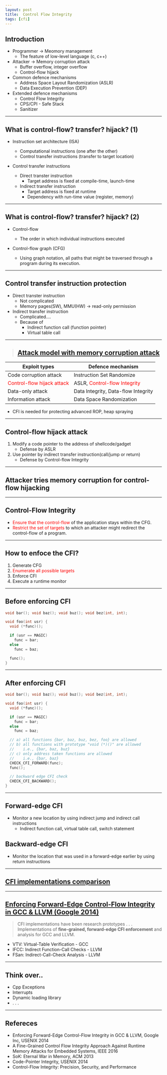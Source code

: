 ```yaml
---
layout: post
title:  Control Flow Integrity
tags: [cfi]
---
```


## Introduction
- Programmer -> Meomory management 
	- The feature of low-level language (c, c++)
- Attacker -> Memory corruption attack
	- Buffer overflow, integer overflow
	- Control-flow hijack
- Common defence mechanisms
	- Address Space Layout Randomization (ASLR)
	- Data Execution Prevention (DEP)
- Extended defence mechanisms
	- Control Flow Integrity
	- CPS/CPI - Safe Stack
	- Sanitizer

---

## What is control-flow? transfer? hijack? (1)
- Instruction set architecture (ISA)
	- Computational instructions (one after the other)
	- Control transfer instructions (transfer to target location)

- Control transfer instructions
	- Direct transter instruction
		- Target address is fixed at compile-time, launch-time
	- Indirect transfer instruction
		- Target address is fixed at runtime
		- Dependency with run-time value (register, memory)

---

## What is control-flow? transfer? hijack? (2)
- Control-flow
	- The order in which individual instructions executed

- Control-flow graph (CFG)
	- Using graph notation, all paths that might be traversed through a program during its execution.

---

## Control transfer instruction protection
- Direct transter instruction
	- Not complicated
	- Memory pages(SW), MMU(HW) -> read-only permission
- Indirect transfer instruction
	- Complicated....
	- Because of
		- Indirect function call (function pointer)
		- Virtual table call

---

>## [Attack model with memory corruption attack][1]

Exploit types | Defence mechanism
---|---
Code corruption attack | Instruction Set Randomize
<span style="color:red">Control-flow hijack attack</span> | ASLR, <span style="color:red">Control-flow Integrity</span>
Data-only attack | Data Integrity, Data-flow Integrity
Information attack | Data Space Randomization

- CFI is needed for protecting advanced ROP, heap spraying

[1]:https://people.eecs.berkeley.edu/~dawnsong/papers/Oakland13-SoK-CR.pdf

---

## Control-flow hijack attack
1. Modify a code pointer to the address of shellcode/gadget
	- Defense by ASLR
2. Use pointer by indirect transfer instruction(call/jump or return)
	- Defense by Control-flow Integrity

---

## Attacker tries memory corruption for control-flow hijacking

---

## Control-Flow Integrity
- <span style="color:red">Ensure that the control-flow</span> of the application stays within the CFG.
- <span style="color:red">Restrict the set of targets</span> to which an attacker might redirect the control-flow of a program.

---

## How to enfoce the CFI?

1. Generate CFG
2. <span style="color:red"> Enumerate all possible targets </span>
3. Enforce CFI
4. Execute a runtime monitor

---

## Before enforcing CFI

```cpp
void bar(); void baz(); void buz(); void bez(int, int);

void foo(int usr) {
  void (*func)();

  if (usr == MAGIC)
    func = bar;
  else
    func = baz;

  func();
}
```

---

## After enforcing CFI

```cpp
void bar(); void baz(); void buz(); void bez(int, int);

void foo(int usr) {
  void (*func)();

  if (usr == MAGIC)
    func = bar;
  else
    func = baz;

  // a) all functions {bar, baz, buz, bez, foo} are allowed
  // b) all functions with prototype "void (*)()" are allowed
  //    i.e., {bar, baz, buz}
  // c) only address taken functions are allowed
  //    i.e., {bar, baz}
  CHECK_CFI_FORWARD(func);
  func();

  // backward edge CFI check
  CHECK_CFI_BACKWARD();
}
```

---

## Forward-edge CFI
- Monitor a new location by using indirect jump and indirect call instructions
	- Indirect function call, virtual table call, switch statement

## Backward-edge CFI
- Monitor the location that was used in a forward-edge earlier by using return instructions

---

## [CFI implementations comparison][2]

[2]:https://nebelwelt.net/publications/files/17CSUR.pdf

---

## [Enforcing Forward-Edge Control-Flow Integrity in GCC & LLVM (Google 2014)][3]
> CFI implementations have been research prototypes . . .
> Implementations of **fine-grained, forward-edge CFI enforcement** and analysis for GCC and LLVM.

- VTV: Virtual-Table Verification - GCC
- IFCC: Indirect Function-Call Checks - LLVM
- FSan: Indirect-Call-Check Analysis - LLVM

[3]:https://static.googleusercontent.com/media/research.google.com/ko//pubs/archive/42808.pdf

---

## Think over..
- Cpp Exceptions
- Interrupts
- Dynamic loading library
- . . .
 
---

## Refereces
- Enforcing Forward-Edge Control-Flow Integrity in GCC & LLVM, Google Inc, USENIX 2014
- A Fine-Grained Control Flow Integrity Approach Against Runtime Memory Attacks for Embedded Systems, IEEE 2016
- SoK: Eternal War in Memory, ACM 2013
- Code-Pointer Integrity, USENIX 2014
- Control-Flow Integrity: Precision, Security, and Performance
